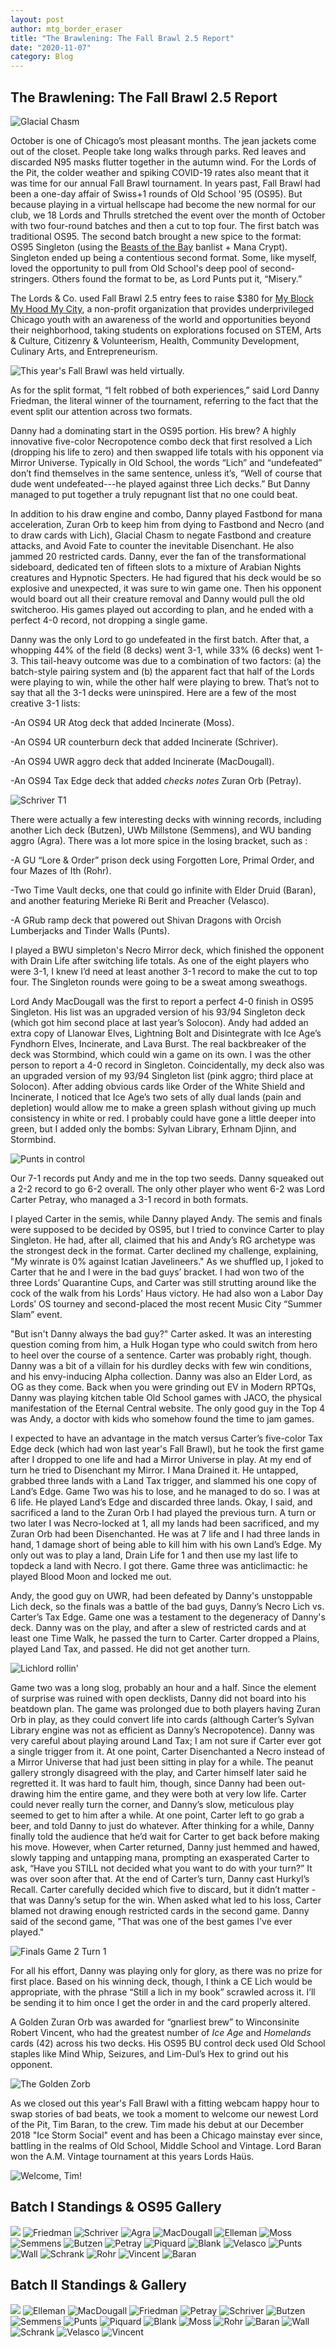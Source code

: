 ```yaml
---
layout: post
author: mtg_border_eraser
title: "The Brawlening: The Fall Brawl 2.5 Report"
date: "2020-11-07"
category: Blog
---
```


## The Brawlening: The Fall Brawl 2.5 Report

![Glacial Chasm](/assets/images/banners/glacial-chasm.jpg)

October is one of Chicago’s most pleasant months. The jean jackets come out of the closet. People take long walks through parks. Red leaves and discarded N95 masks flutter together in the autumn wind. For the Lords of the Pit, the colder weather and spiking COVID-19 rates also meant that it was time for our annual Fall Brawl tournament. In years past, Fall Brawl had been a one-day affair of Swiss+1 rounds of Old School '95 (OS95). But because playing in a virtual hellscape had become the new normal for our club, we 18 Lords and Thrulls stretched the event over the month of October with two four-round batches and then a cut to top four. The first batch was traditional OS95. The second batch brought a new spice to the format: OS95 Singleton (using the [Beasts of the Bay](https://beastsofthebay.com/old-school-singleton.com) banlist + Mana Crypt). Singleton ended up being a contentious second format. Some, like myself, loved the opportunity to pull from Old School's deep pool of second-stringers. Others found the format to be, as Lord Punts put it, “Misery.”

The Lords & Co. used Fall Brawl 2.5 entry fees to raise $380 for [My Block My Hood My City](https://www.formyblock.org/mission), a non-profit organization that provides underprivileged Chicago youth with an awareness of the world and opportunities beyond their neighborhood, taking students on explorations focused on STEM, Arts & Culture, Citizenry & Volunteerism, Health, Community Development, Culinary Arts, and Entrepreneurism.

![This year's Fall Brawl was held virtually.](/assets/images/2020/FallBrawl/cauldron.png)

As for the split format, “I felt robbed of both experiences,” said Lord Danny Friedman, the literal winner of the tournament, referring to the fact that the event split our attention across two formats. 

Danny had a dominating start in the OS95 portion. His brew? A highly innovative five-color Necropotence combo deck that first resolved a Lich (dropping his life to zero) and then swapped life totals with his opponent via Mirror Universe. Typically in Old School, the words “Lich” and “undefeated” don’t find themselves in the same sentence, unless it’s, “Well of course that dude went undefeated---he played against three Lich decks.” But Danny managed to put together a truly repugnant list that no one could beat.

In addition to his draw engine and combo, Danny played Fastbond for mana acceleration, Zuran Orb to keep him from dying to Fastbond and Necro (and to draw cards with Lich), Glacial Chasm to negate Fastbond and creature attacks, and Avoid Fate to counter the inevitable Disenchant. He also jammed 20 restricted cards. Danny, ever the fan of the transformational sideboard, dedicated ten of fifteen slots to a mixture of Arabian Nights creatures and Hypnotic Specters. He had figured that his deck would be so explosive and unexpected, it was sure to win game one. Then his opponent would board out all their creature removal and Danny would pull the old switcheroo. His games played out according to plan, and he ended with a perfect 4-0 record, not dropping a single game.

Danny was the only Lord to go undefeated in the first batch. After that, a whopping 44% of the field (8 decks) went 3-1, while 33% (6 decks) went 1-3. This tail-heavy outcome was due to a combination of two factors: (a) the batch-style pairing system and (b) the apparent fact that half of the Lords were playing to win, while the other half were playing to brew. That’s not to say that all the 3-1 decks were uninspired. Here are a few of the most creative 3-1 lists:

-An OS94 UR Atog deck that added Incinerate (Moss).

-An OS94 UR counterburn deck that added Incinerate (Schriver).

-An OS94 UWR aggro deck that added Incinerate (MacDougall).

-An OS94 Tax Edge deck that added *checks notes* Zuran Orb (Petray).

![Schriver T1](/assets/images/2020/FallBrawl/schriverT1.jpg)

There were actually a few interesting decks with winning records, including another Lich deck (Butzen), UWb Millstone (Semmens), and WU banding aggro (Agra). There was a lot more spice in the losing bracket, such as :

-A GU “Lore & Order” prison deck using Forgotten Lore, Primal Order, and four Mazes of Ith (Rohr).

-Two Time Vault decks, one that could go infinite with Elder Druid (Baran), and another featuring Merieke Ri Berit and Preacher (Velasco).

-A GRub ramp deck that powered out Shivan Dragons with Orcish Lumberjacks and Tinder Walls (Punts).

I played a BWU simpleton's Necro Mirror deck, which finished the opponent with Drain Life after switching life totals. As one of the eight players who were 3-1, I knew I’d need at least another 3-1 record to make the cut to top four. The Singleton rounds were going to be a sweat among sweathogs.

Lord Andy MacDougall was the first to report a perfect 4-0 finish in OS95 Singleton. His list was an upgraded version of his 93/94 Singleton deck (which got him second place at last year’s Solocon). Andy had added an extra copy of Llanowar Elves, Lightning Bolt and Disintegrate with Ice Age’s Fyndhorn Elves, Incinerate, and Lava Burst. The real backbreaker of the deck was Stormbind, which could win a game on its own. I was the other person to report a 4-0 record in Singleton. Coincidentally, my deck also was an upgraded version of my 93/94 Singleton list (pink aggro; third place at Solocon). After adding obvious cards like Order of the White Shield and Incinerate, I noticed that Ice Age’s two sets of ally dual lands (pain and depletion) would allow me to make a green splash without giving up much consistency in white or red. I probably could have gone a little deeper into green, but I added only the bombs: Sylvan Library, Erhnam Djinn, and Stormbind.

![Punts in control](/assets/images/2020/FallBrawl/Misery.png)

Our 7-1 records put Andy and me in the top two seeds. Danny squeaked out a 2-2 record to go 6-2 overall. The only other player who went 6-2 was Lord Carter Petray, who managed a 3-1 record in both formats. 

I played Carter in the semis, while Danny played Andy. The semis and finals were supposed to be decided by OS95, but I tried to convince Carter to play Singleton. He had, after all, claimed that his and Andy’s RG archetype was the strongest deck in the format. Carter declined my challenge, explaining, "My winrate is 0% against Icatian Javelineers." As we shuffled up, I joked to Carter that he and I were in the bad guys’ bracket. I had won two of the three Lords’ Quarantine Cups, and Carter was still strutting around like the cock of the walk from his Lords' Haus victory. He had also won a Labor Day Lords’ OS tourney and second-placed the most recent Music City “Summer Slam” event.

"But isn't Danny always the bad guy?" Carter asked. It was an interesting question coming from him, a Hulk Hogan type who could switch from hero to heel over the course of a sentence. Carter was probably right, though. Danny was a bit of a villain for his durdley decks with few win conditions, and his envy-inducing Alpha collection. Danny was also an Elder Lord, as OG as they come. Back when you were grinding out EV in Modern RPTQs, Danny was playing kitchen table Old School games with JACO, the physical manifestation of the Eternal Central website. The only good guy in the Top 4 was Andy, a doctor with kids who somehow found the time to jam games.

I expected to have an advantage in the match versus Carter’s five-color Tax Edge deck (which had won last year's Fall Brawl), but he took the first game after I dropped to one life and had a Mirror Universe in play. At my end of turn he tried to Disenchant my Mirror. I Mana Drained it. He untapped, grabbed three lands with a Land Tax trigger, and slammed his one copy of Land’s Edge. Game Two was his to lose, and he managed to do so. I was at 6 life. He played Land’s Edge and discarded three lands. Okay, I said, and sacrificed a land to the Zuran Orb I had played the previous turn. A turn or two later I was Necro-locked at 1, all my lands had been sacrificed, and my Zuran Orb had been Disenchanted. He was at 7 life and I had three lands in hand, 1 damage short of being able to kill him with his own Land’s Edge. My only out was to play a land, Drain Life for 1 and then use my last life to topdeck a land with Necro. I got there. Game three was anticlimactic: he played Blood Moon and locked me out.

Andy, the good guy on UWR, had been defeated by Danny's unstoppable Lich deck, so the finals was a battle of the bad guys, Danny’s Necro Lich vs. Carter’s Tax Edge. Game one was a testament to the degeneracy of Danny's deck. Danny was on the play, and after a slew of restricted cards and at least one Time Walk, he passed the turn to Carter. Carter dropped a Plains, played Land Tax, and passed. He did not get another turn. 

![Lichlord rollin'](/assets/images/2020/FallBrawl/finalsg1.png)

Game two was a long slog, probably an hour and a half. Since the element of surprise was ruined with open decklists, Danny did not board into his beatdown plan. The game was prolonged due to both players having Zuran Orb in play, as they could convert life into cards (although Carter’s Sylvan Library engine was not as efficient as Danny’s Necropotence). Danny was very careful about playing around Land Tax; I am not sure if Carter ever got a single trigger from it. At one point, Carter Disenchanted a Necro instead of a Mirror Universe that had just been sitting in play for a while. The peanut gallery strongly disagreed with the play, and Carter himself later said he regretted it. It was hard to fault him, though, since Danny had been out-drawing him the entire game, and they were both at very low life. Carter could never really turn the corner, and Danny’s slow, meticulous play seemed to get to him after a while. At one point, Carter left to go grab a beer, and told Danny to just do whatever. After thinking for a while, Danny finally told the audience that he’d wait for Carter to get back before making his move. However, when Carter returned, Danny just hemmed and hawed, slowly tapping and untapping mana, prompting an exasperated Carter to ask,  “Have you STILL not decided what you want to do with your turn?” It was over soon after that. At the end of Carter’s turn, Danny cast Hurkyl’s Recall. Carter carefully decided which five to discard, but it didn’t matter - that was Danny’s setup for the win. When asked what led to his loss, Carter blamed not drawing enough restricted cards in the second game. Danny said of the second game, "That was one of the best games I've ever played."

![Finals Game 2 Turn 1](/assets/images/2020/FallBrawl/finalsg2t1.png)

For all his effort, Danny was playing only for glory, as there was no prize for first place. Based on his winning deck, though, I think a CE Lich would be appropriate, with the phrase “Still a lich in my book” scrawled across it. I’ll be sending it to him once I get the order in and the card properly altered. 

A Golden Zuran Orb was awarded for “gnarliest brew” to Winconsinite Robert Vincent, who had the greatest number of *Ice Age* and *Homelands* cards (42) across his two decks. His OS95 BU control deck used Old School staples like Mind Whip, Seizures, and Lim-Dul’s Hex to grind out his opponent.

![The Golden Zorb](/assets/images/2020/FallBrawl/gnarliestbrew.jpeg)

As we closed out this year's Fall Brawl with a fitting webcam happy hour to swap stories of bad beats, we took a moment to welcome our newest Lord of the Pit, Tim Baran, to the crew. Tim made his debut at our December 2018 "Ice Storm Social" event and has been a Chicago mainstay ever since, battling in the realms of Old School, Middle School and Vintage. Lord Baran won the A.M. Vintage tournament at this years Lords Haüs.

![Welcome, Tim!](/assets/images/2020/FallBrawl/baranlotp.png)

## Batch I Standings & OS95 Gallery

![](/assets/images/2020/FallBrawl/os95lists/batch1standings.png)
![Friedman](/assets/images/2020/FallBrawl/os95lists/01friedman.jpg)
![Schriver](/assets/images/2020/FallBrawl/os95lists/02schriver.jpg)
![Agra](/assets/images/2020/FallBrawl/os95lists/03agra.jpg)
![MacDougall](/assets/images/2020/FallBrawl/os95lists/04macdougall.jpg)
![Elleman](/assets/images/2020/FallBrawl/os95lists/05elleman.jpg)
![Moss](/assets/images/2020/FallBrawl/os95lists/06moss.jpg)
![Semmens](/assets/images/2020/FallBrawl/os95lists/07semmens.jpg)
![Butzen](/assets/images/2020/FallBrawl/os95lists/08butzen.jpg)
![Petray](/assets/images/2020/FallBrawl/os95lists/09petray.jpg)
![Piquard](/assets/images/2020/FallBrawl/os95lists/10piquard.jpg)
![Blank](/assets/images/2020/FallBrawl/os95lists/11blank.jpg)
![Velasco](/assets/images/2020/FallBrawl/os95lists/12velasco.jpg)
![Punts](/assets/images/2020/FallBrawl/os95lists/13punts.jpg)
![Wall](/assets/images/2020/FallBrawl/os95lists/14wall.jpg)
![Schrank](/assets/images/2020/FallBrawl/os95lists/15schrank.jpg)
![Rohr](/assets/images/2020/FallBrawl/os95lists/16rohr.jpg)
![Vincent](/assets/images/2020/FallBrawl/os95lists/17vincent.jpg)
![Baran](/assets/images/2020/FallBrawl/os95lists/18baran.jpeg)

## Batch II Standings & Gallery

![](/assets/images/2020/FallBrawl/singleton95lists/batch2standings.png)
![Elleman](/assets/images/2020/FallBrawl/singleton95lists/01elleman.jpg)
![MacDougall](/assets/images/2020/FallBrawl/singleton95lists/02macdougall.jpg)
![Friedman](/assets/images/2020/FallBrawl/singleton95lists/03friedman.jpg)
![Petray](/assets/images/2020/FallBrawl/singleton95lists/04petray.jpg)
![Schriver](/assets/images/2020/FallBrawl/singleton95lists/05schriver.jpg)
![Butzen](/assets/images/2020/FallBrawl/singleton95lists/06butzen.jpg)
![Semmens](/assets/images/2020/FallBrawl/singleton95lists/07semmens.jpg)
![Punts](/assets/images/2020/FallBrawl/singleton95lists/09punts.jpg)
![Piquard](/assets/images/2020/FallBrawl/singleton95lists/10piquard.jpg)
![Blank](/assets/images/2020/FallBrawl/singleton95lists/11blank.jpg)
![Moss](/assets/images/2020/FallBrawl/singleton95lists/12moss.jpg)
![Rohr](/assets/images/2020/FallBrawl/singleton95lists/13rohr.jpg)
![Baran](/assets/images/2020/FallBrawl/singleton95lists/14baran.jpeg)
![Wall](/assets/images/2020/FallBrawl/singleton95lists/15wall.jpg)
![Schrank](/assets/images/2020/FallBrawl/singleton95lists/16schrank.jpg)
![Velasco](/assets/images/2020/FallBrawl/singleton95lists/17velasco.jpg)
![Vincent](/assets/images/2020/FallBrawl/singleton95lists/18vincent.jpg)
